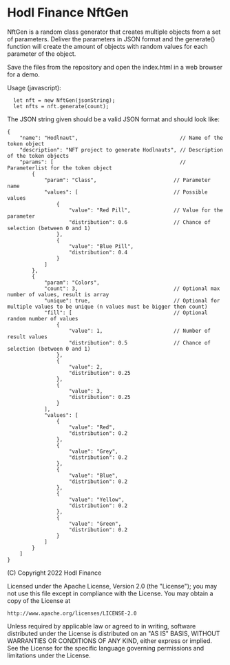 # Hodl Finance NftGen

NftGen is a random class generator that creates multiple objects from a set
of parameters. Deliver the parameters in JSON format and the generate()
function will create the amount of objects with random values for each
parameter of the object.

Save the files from the repository and open the index.html in a web browser for a demo.

Usage (javascript):
```
  let nft = new NftGen(jsonString);
  let nfts = nft.generate(count);
```

The JSON string given should be a valid JSON format and should look like:
```
{
    "name": "Hodlnaut",                                 // Name of the token object
    "description": "NFT project to generate Hodlnauts", // Description of the token objects
    "params": [                                         // Parameterlist for the token object
        {
            "param": "Class",                         // Parameter name
            "values": [                               // Possible values
                {
                    "value": "Red Pill",              // Value for the parameter
                    "distribution": 0.6               // Chance of selection (between 0 and 1)
                },
                {
                    "value": "Blue Pill",
                    "distribution": 0.4
                }
            ]
        },
        {
            "param": "Colors",
            "count": 3,                               // Optional max number of values, result is array
            "unique": true,                           // Optional for multiple values to be unique (n values must be bigger then count)
            "fill": [                                 // Optional random number of values
                {
                    "value": 1,                       // Number of result values
                    "distribution": 0.5               // Chance of selection (between 0 and 1)
                },
                {
                    "value": 2,
                    "distribution": 0.25
                },
                {
                    "value": 3,
                    "distribution": 0.25
                }
            ],
            "values": [
                {
                    "value": "Red",
                    "distribution": 0.2
                },
                {
                    "value": "Grey",
                    "distribution": 0.2
                },
                {
                    "value": "Blue",
                    "distribution": 0.2
                },
                {
                    "value": "Yellow",
                    "distribution": 0.2
                },
                {
                    "value": "Green",
                    "distribution": 0.2
                }
            ]
        }
    ]
}
```

(C) Copyright 2022 Hodl Finance

Licensed under the Apache License, Version 2.0 (the "License");
you may not use this file except in compliance with the License.
You may obtain a copy of the License at

    http://www.apache.org/licenses/LICENSE-2.0

Unless required by applicable law or agreed to in writing, software
distributed under the License is distributed on an "AS IS" BASIS,
WITHOUT WARRANTIES OR CONDITIONS OF ANY KIND, either express or implied.
See the License for the specific language governing permissions and
limitations under the License.
